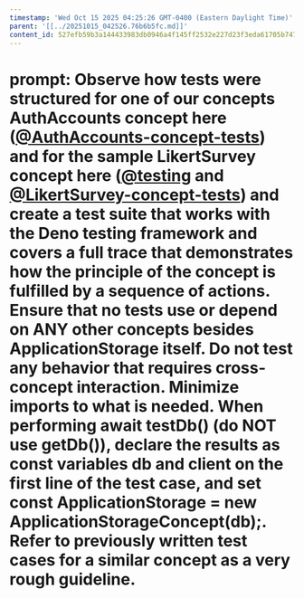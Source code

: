```yaml
---
timestamp: 'Wed Oct 15 2025 04:25:26 GMT-0400 (Eastern Daylight Time)'
parent: '[[../20251015_042526.76b6b5fc.md]]'
content_id: 527efb59b3a144433983db0946a4f145ff2532e227d23f3eda61705b74784c8f
---
```


# prompt: Observe how tests were structured for one of our concepts AuthAccounts concept here ([@AuthAccounts-concept-tests](/src/concepts/AuthAccounts/AuthAccountsConcept.test.ts)) and for the sample LikertSurvey concept here ([@testing](../LikertSurvey/testing.md) and [@LikertSurvey-concept-tests](/src/concepts/LikertSurvey/LikertSurveyConcept.test.ts)) and create a test suite that works with the Deno testing framework and covers a full trace that  demonstrates how the principle of the concept is fulfilled by a sequence of actions. Ensure that no tests use or depend on ANY other concepts besides ApplicationStorage itself. Do not test any behavior that requires cross-concept interaction. Minimize imports to what is needed. When performing await testDb() (do NOT use getDb()), declare the results as const variables db and client on the first line of the test case, and set const ApplicationStorage = new ApplicationStorageConcept(db);. Refer to previously written test cases for a similar concept as a very rough guideline.
